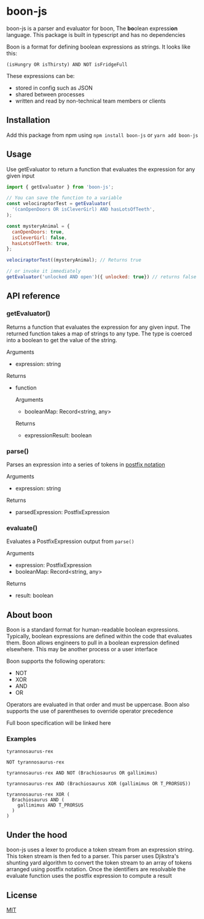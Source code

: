 # boon-js

boon-js is a parser and evaluator for boon, The **bo**olean expressi**on** language. This package is built in typescript and has no dependencies

Boon is a format for defining boolean expressions as strings. It looks like this:

```boon
(isHungry OR isThirsty) AND NOT isFridgeFull
```

These expressions can be:

- stored in config such as JSON
- shared between processes
- written and read by non-technical team members or clients

## Installation

Add this package from npm using `npm install boon-js` or `yarn add boon-js`

## Usage

Use getEvaluator to return a function that evaluates the expression for any given input

```javascript
import { getEvaluator } from 'boon-js';

// You can save the function to a variable
const velociraptorTest = getEvaluator(
  '(canOpenDoors OR isCleverGirl) AND hasLotsOfTeeth',
);

const mysteryAnimal = {
  canOpenDoors: true,
  isCleverGirl: false,
  hasLotsOfTeeth: true,
};

velociraptorTest((mysteryAnimal); // Returns true

// or invoke it immediately
getEvaluator('unlocked AND open')({ unlocked: true}) // returns false
```

## API reference

### getEvaluator()

Returns a function that evaluates the expression for any given input. The returned function takes a map of strings to any type. The type is coerced into a boolean to get the value of the string.

Arguments

- expression: string

Returns

- function

  Arguments

  - booleanMap: Record<string, any>

  Returns

  - expressionResult: boolean

### parse()

Parses an expression into a series of tokens in [postfix notation](https://en.wikipedia.org/wiki/Reverse_Polish_notation)

Arguments

- expression: string

Returns

- parsedExpression: PostfixExpression

### evaluate()

Evaluates a PostfixExpression output from `parse()`

Arguments

- expression: PostfixExpression
- booleanMap: Record<string, any>

Returns

- result: boolean

## About boon

Boon is a standard format for human-readable boolean expressions. Typically, boolean expressions are defined within the code that evaluates them. Boon allows engineers to pull in a boolean expression defined elsewhere. This may be another process or a user interface

Boon supports the following operators:

- NOT
- XOR
- AND
- OR

Operators are evaluated in that order and must be uppercase. Boon also supports the use of parentheses to override operator precedence

Full boon specification will be linked here

### Examples

```boon
tyrannosaurus-rex

NOT tyrannosaurus-rex

tyrannosaurus-rex AND NOT (Brachiosaurus OR gallimimus)

tyrannosaurus-rex AND (Brachiosaurus XOR (gallimimus OR T_PRORSUS))

tyrannosaurus-rex XOR (
  Brachiosaurus AND (
    gallimimus AND T_PRORSUS
  )
)
```

## Under the hood

boon-js uses a lexer to produce a token stream from an expression string. This token stream is then fed to a parser. This parser uses Djikstra's shunting yard algorithm to convert the token stream to an array of tokens arranged using postfix notation. Once the identifiers are resolvable the evaluate function uses the postfix expression to compute a result

## License

[MIT](https://https://github.com/jakec-github/boon-js/blob/master/LICENSE.md)
